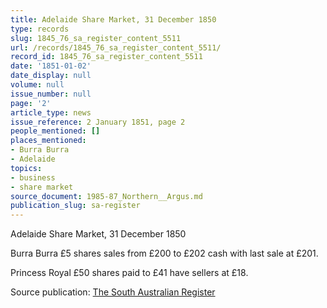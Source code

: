```yaml
---
title: Adelaide Share Market, 31 December 1850
type: records
slug: 1845_76_sa_register_content_5511
url: /records/1845_76_sa_register_content_5511/
record_id: 1845_76_sa_register_content_5511
date: '1851-01-02'
date_display: null
volume: null
issue_number: null
page: '2'
article_type: news
issue_reference: 2 January 1851, page 2
people_mentioned: []
places_mentioned:
- Burra Burra
- Adelaide
topics:
- business
- share market
source_document: 1985-87_Northern__Argus.md
publication_slug: sa-register
---
```


Adelaide Share Market, 31 December 1850

Burra Burra £5 shares sales from £200 to £202 cash with last sale at £201.

Princess Royal £50 shares paid to £41 have sellers at £18.

Source publication: [The South Australian Register](/publications/sa-register/)
